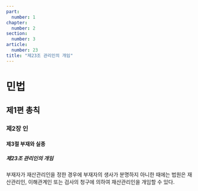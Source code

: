 ```yaml
---
part:
  number: 1
chapter:
  number: 2
section:
  number: 3
article:
  number: 23
title: "제23조 관리인의 개임"
---
```

# 민법

## 제1편 총칙

### 제2장 인

#### 제3절 부재와 실종

##### 제23조 관리인의 개임

부재자가 재산관리인을 정한 경우에 부재자의 생사가 분명하지 아니한 때에는 법원은 재산관리인, 이해관계인 또는 검사의 청구에 의하여 재산관리인을 개임할 수 있다.
